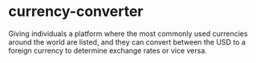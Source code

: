 # currency-converter
Giving individuals a platform where the most commonly used currencies around the world are listed, and they can convert between the USD to a foreign currency to determine exchange rates or vice versa. 
